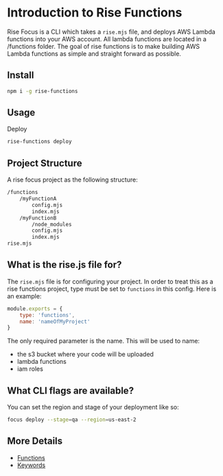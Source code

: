# Introduction to Rise Functions

Rise Focus is a CLI which takes a `rise.mjs` file, and deploys AWS Lambda functions into your AWS account. All lambda functions are located in a /functions folder. The goal of rise functions is to make building AWS Lambda functions as simple and straight forward as possible.

## Install

```bash
npm i -g rise-functions
```

## Usage

Deploy

```bash
rise-functions deploy
```

## Project Structure

A rise focus project as the following structure:

```bash
/functions
    /myFunctionA
        config.mjs
        index.mjs
    /myFunctionB
        /node_modules
        config.mjs
        index.mjs
rise.mjs
```

## What is the rise.js file for?

The `rise.mjs` file is for configuring your project. In order to treat this as a rise functions project, type must be set to `functions` in this config. Here is an example:

```js
module.exports = {
    type: 'functions',
    name: 'nameOfMyProject'
}
```

The only required parameter is the name. This will be used to name:

-   the s3 bucket where your code will be uploaded
-   lambda functions
-   iam roles

## What CLI flags are available?

You can set the region and stage of your deployment like so:

```bash
focus deploy --stage=qa --region=us-east-2
```

## More Details

-   [Functions](./docs/functions.md)
-   [Keywords](./docs/keywords.md)
